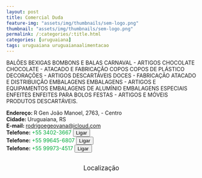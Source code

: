 ```yaml
---
layout: post
title: Comercial Duda
feature-img: "assets/img/thumbnails/sem-logo.png"
thumbnail: "assets/img/thumbnails/sem-logo.png"
permalink: /:categories/:title.html
categories: [uruguaiana]
tags: uruguaiana uruguaianaalimentacao
---
```

BALÕES BEXIGAS BOMBONS E BALAS CARNAVAL - ARTIGOS CHOCOLATE CHOCOLATE - ATACADO E FABRICAÇÃO COPOS COPOS DE PLÁSTICO DECORAÇÕES<!-- more --> - ARTIGOS DESCARTÁVEIS DOCES - FABRICAÇÃO ATACADO E DISTRIBUIÇÃO EMBALAGENS EMBALAGENS - ARTIGOS E EQUIPAMENTOS EMBALAGENS DE ALUMÍNIO EMBALAGENS ESPECIAIS ENFEITES ENFEITES PARA BOLOS FESTAS - ARTIGOS E MÓVEIS PRODUTOS DESCARTÁVEIS.<br />

<b>Endereço: </b>R Gen João Manoel, 2763, - Centro<br />
<b>Cidade: </b>Uruguaiana, RS<br />
<b>E-mail: </b>rodrigoegeovana@icloud.com<br />
<b>Telefone: </b><span style="color: #00ab3a;">+55 3402-3667</span> <a href="tel:5534023667"><button class="ligar">Ligar</button></a><br />
<b>Telefone: </b><span style="color: #00ab3a;">+55 99645-6807</span> <a href="tel:55996456807"><button class="ligar">Ligar</button></a><br />
<b>Telefone: </b><span style="color: #00ab3a;">+55 99973-4517</span> <a href="tel:55999734517"><button class="ligar">Ligar</button></a><br />
<br />
<style>
      #map {
        height: 400px;
        width: 100%;
       }
    </style>

<div style="font-size: larger; text-align: center;">
Localização</div>
<div id="map">
<script>
      function initMap() {
        var uluru = {lat: -29.7506194, lng: -57.0860491};
        var map = new google.maps.Map(document.getElementById('map'), {
          zoom: 17,
          center: uluru
        });
        var marker = new google.maps.Marker({
          position: uluru,
          map: map
        });
      }
    </script>
    <script async="" defer="" src="https://maps.googleapis.com/maps/api/js?key=AIzaSyDDc8SHLmOesJRaXCW0fZ2ST09W4s0ME5g&amp;callback=initMap">
    </script>
</div>
